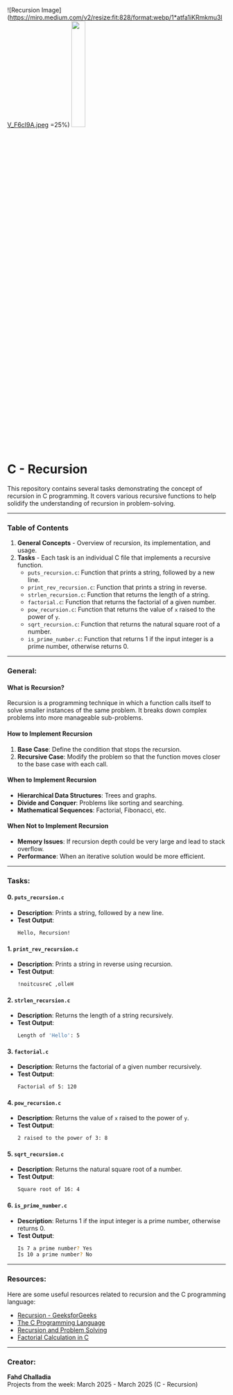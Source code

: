 ![Recursion Image](https://miro.medium.com/v2/resize:fit:828/format:webp/1*atfa1iKRmkmu3IV_F6cI9A.jpeg =25%)
<img src="https://upload.wikimedia.org/wikipedia/commons/2/21/Recursion_Branching.svg" width="25%" />


# C - Recursion
This repository contains several tasks demonstrating the concept of recursion in C programming. It covers various recursive functions to help solidify the understanding of recursion in problem-solving.

---

### Table of Contents
1. **General Concepts** - Overview of recursion, its implementation, and usage.
2. **Tasks** - Each task is an individual C file that implements a recursive function.
    - `puts_recursion.c`: Function that prints a string, followed by a new line.
    - `print_rev_recursion.c`: Function that prints a string in reverse.
    - `strlen_recursion.c`: Function that returns the length of a string.
    - `factorial.c`: Function that returns the factorial of a given number.
    - `pow_recursion.c`: Function that returns the value of `x` raised to the power of `y`.
    - `sqrt_recursion.c`: Function that returns the natural square root of a number.
    - `is_prime_number.c`: Function that returns 1 if the input integer is a prime number, otherwise returns 0.

---

### General:

#### What is Recursion?
Recursion is a programming technique in which a function calls itself to solve smaller instances of the same problem. It breaks down complex problems into more manageable sub-problems.

#### How to Implement Recursion
1. **Base Case**: Define the condition that stops the recursion.
2. **Recursive Case**: Modify the problem so that the function moves closer to the base case with each call.

#### When to Implement Recursion
- **Hierarchical Data Structures**: Trees and graphs.
- **Divide and Conquer**: Problems like sorting and searching.
- **Mathematical Sequences**: Factorial, Fibonacci, etc.

#### When Not to Implement Recursion
- **Memory Issues**: If recursion depth could be very large and lead to stack overflow.
- **Performance**: When an iterative solution would be more efficient.

---

### Tasks:

#### 0. `puts_recursion.c`
- **Description**: Prints a string, followed by a new line.
- **Test Output**: 
    ```bash
    Hello, Recursion!
    ```

#### 1. `print_rev_recursion.c`
- **Description**: Prints a string in reverse using recursion.
- **Test Output**: 
    ```bash
    !noitcusreC ,olleH
    ```

#### 2. `strlen_recursion.c`
- **Description**: Returns the length of a string recursively.
- **Test Output**: 
    ```bash
    Length of 'Hello': 5
    ```

#### 3. `factorial.c`
- **Description**: Returns the factorial of a given number recursively.
- **Test Output**: 
    ```bash
    Factorial of 5: 120
    ```

#### 4. `pow_recursion.c`
- **Description**: Returns the value of `x` raised to the power of `y`.
- **Test Output**: 
    ```bash
    2 raised to the power of 3: 8
    ```

#### 5. `sqrt_recursion.c`
- **Description**: Returns the natural square root of a number.
- **Test Output**: 
    ```bash
    Square root of 16: 4
    ```

#### 6. `is_prime_number.c`
- **Description**: Returns 1 if the input integer is a prime number, otherwise returns 0.
- **Test Output**: 
    ```bash
    Is 7 a prime number? Yes
    Is 10 a prime number? No
    ```

---

### Resources:

Here are some useful resources related to recursion and the C programming language:

- [Recursion - GeeksforGeeks](https://www.geeksforgeeks.org/recursion/)
- [The C Programming Language](https://www.tutorialspoint.com/cprogramming/)
- [Recursion and Problem Solving](https://www.freecodecamp.org/news/recursion-in-programming/)
- [Factorial Calculation in C](https://www.programiz.com/c-programming/examples/factorial)

---

### Creator:

**Fahd Challadia**  
Projects from the week: March 2025 - March 2025 (C - Recursion)
